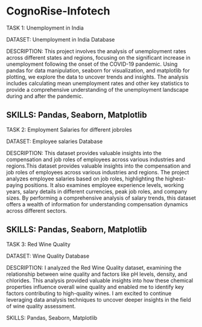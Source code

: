 # CognoRise-Infotech

TASK 1: Unemployment in India

DATASET: Unemployment in India Database

DESCRIPTION: This project involves the analysis of unemployment rates across different states and regions, focusing on the significant increase in unemployment following the onset of the COVID-19 pandemic. Using pandas for data manipulation, seaborn for visualization, and matplotlib for plotting, we explore the data to uncover trends and insights. The analysis includes calculating mean unemployment rates and other key statistics to provide a comprehensive understanding of the unemployment landscape during and after the pandemic.

SKILLS: Pandas, Seaborn, Matplotlib
----------------------------------------------------------------------------------------------------------
TASK 2: Employment Salaries for different jobroles

DATASET: Employee salaries Database

DESCRIPTION: This dataset provides valuable insights into the compensation and job roles of employees across various industries and regions.This dataset provides valuable insights into the compensation and job roles of employees across various industries and regions. The project analyzes employee salaries based on job roles, highlighting the highest-paying positions. It also examines employee experience levels, working years, salary details in different currencies, peak job roles, and company sizes. By performing a comprehensive analysis of salary trends, this dataset offers a wealth of information for understanding compensation dynamics across different sectors.

SKILLS: Pandas, Seaborn, Matplotlib
-----------------------------------------------------------------------------------------------------------
TASK 3: Red Wine Quality

DATASET: Wine Quality Database

DESCRIPTION: I analyzed the Red Wine Quality dataset, examining the relationship between wine quality and factors like pH levels, density, and chlorides. This analysis provided valuable insights into how these chemical properties influence overall wine quality and enabled me to identify key factors contributing to high-quality wines. I am excited to continue leveraging data analysis techniques to uncover deeper insights in the field of wine quality assessment.

SKILLS: Pandas, Seaborn, Matplotlib

